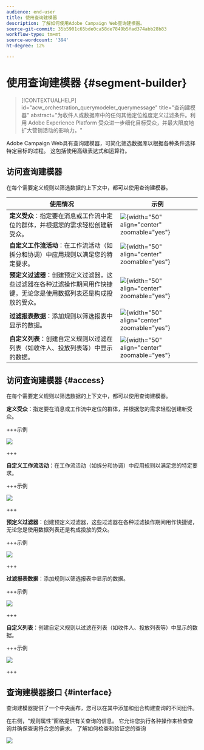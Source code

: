 ```yaml
---
audience: end-user
title: 使用查询建模器
description: 了解如何使用Adobe Campaign Web查询建模器。
source-git-commit: 35b5901c65bde0ca58de7849b5fad374abb28b83
workflow-type: tm+mt
source-wordcount: '394'
ht-degree: 12%

---
```


# 使用查询建模器 {#segment-builder}


>[!CONTEXTUALHELP]
>id="acw_orchestration_querymodeler_querymessage"
>title="查询建模器"
>abstract="为收件人或数据库中的任何其他定位维度定义过滤条件。利用 Adobe Experience Platform 受众进一步细化目标受众，并最大限度地扩大营销活动的影响力。"

Adobe Campaign Web具有查询建模器，可简化筛选数据库以根据各种条件选择特定目标的过程。 这包括使用高级表达式和运算符。

## 访问查询建模器

在每个需要定义规则以筛选数据的上下文中，都可以使用查询建模器。

| 使用情况 | 示例 |
|  ---  |  ---  |
| **定义受众**：指定要在消息或工作流中定位的群体，并根据您的需求轻松创建新受众。 <!--(LINK TBD)--> | ![](assets/access-audience.png){width="50" align="center" zoomable="yes"} |
| **自定义工作流活动**：在工作流活动（如拆分和协调）中应用规则以满足您的特定要求。 | ![](assets/access-workflow.png){width="50" align="center" zoomable="yes"} |
| **预定义过滤器**：创建预定义过滤器，这些过滤器在各种过滤操作期间用作快捷键，无论您是使用数据列表还是构成投放的受众。 | ![](assets/access-predefined-filter.png){width="50" align="center" zoomable="yes"} |
| **过滤报表数据**：添加规则以筛选报表中显示的数据。 | ![](assets/access-reports.png){width="50" align="center" zoomable="yes"} |
| **自定义列表**：创建自定义规则以过滤在列表（如收件人、投放列表等）中显示的数据。 | ![](assets/access-lists.png){width="50" align="center" zoomable="yes"} |

## 访问查询建模器 {#access}

在每个需要定义规则以筛选数据的上下文中，都可以使用查询建模器。

**定义受众**：指定要在消息或工作流中定位的群体，并根据您的需求轻松创建新受众。 <!--(LINK TBD)-->

+++示例

![](assets/access-audience.png)

+++

**自定义工作流活动**：在工作流活动（如拆分和协调）中应用规则以满足您的特定要求。 <!--(LINK TBD)-->

+++示例

![](assets/access-workflow.png)

+++

<!--**Dynamize content**: make your content dynamic by creating conditions that define which content should be displayed to different recipients, ensuring personalized and relevant messaging.

+++Example

![](assets/access-audience.png)

 +++
-->

**预定义过滤器**：创建预定义过滤器，这些过滤器在各种过滤操作期间用作快捷键，无论您是使用数据列表还是构成投放的受众。 <!--(LINK TBD)-->

+++示例

![](assets/access-predefined-filter.png)

+++

**过滤报表数据**：添加规则以筛选报表中显示的数据。 <!--(LINK TBD)-->

+++示例

![](assets/access-reports.png)

+++

**自定义列表**：创建自定义规则以过滤在列表（如收件人、投放列表等）中显示的数据。 <!--(LINK TBD)-->

+++示例

![](assets/access-lists.png)

+++

## 查询建模器接口 {#interface}

查询建模器提供了一个中央画布，您可以在其中添加和组合构建查询的不同组件。

在右侧，“规则属性”窗格提供有关查询的信息。 它允许您执行各种操作来检查查询并确保查询符合您的需求。 了解如何检查和验证您的查询

![](assets/query-interface.png)
